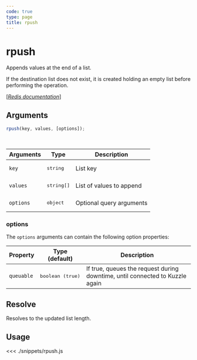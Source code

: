```yaml
---
code: true
type: page
title: rpush
---
```


# rpush

Appends values at the end of a list.

If the destination list does not exist, it is created holding an empty list before performing the operation.

[[_Redis documentation_]](https://redis.io/commands/rpush)

## Arguments

```js
rpush(key, values, [options]);
```

<br/>

| Arguments | Type                | Description              |
| --------- | ------------------- | ------------------------ |
| `key`     | <pre>string</pre>   | List key                 |
| `values`  | <pre>string[]</pre> | List of values to append |
| `options` | <pre>object</pre>   | Optional query arguments |

### options

The `options` arguments can contain the following option properties:

| Property   | Type (default)            | Description                                                                  |
| ---------- | ------------------------- | ---------------------------------------------------------------------------- |
| `queuable` | <pre>boolean (true)</pre> | If true, queues the request during downtime, until connected to Kuzzle again |

## Resolve

Resolves to the updated list length.

## Usage

<<< ./snippets/rpush.js
